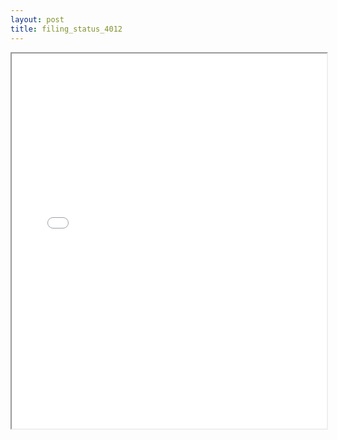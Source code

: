 ```yaml
---
layout: post
title: filing_status_4012
---
```


<div class="pdf-container">
<iframe src="ea/assets/pdfs/filing_status_4012.pdf" height="600" width="100%" allowFullScreen="true"></iframe>
</div>

